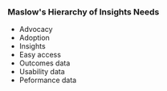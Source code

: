 ### Maslow's Hierarchy of Insights Needs

- Advocacy
- Adoption
- Insights
- Easy access
- Outcomes data
- Usability data
- Peformance data
